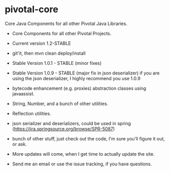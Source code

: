 pivotal-core
============

Core Java Components for all other Pivotal Java Libraries.


* Core Components for all other Pivotal Projects.

- Current version 1.2-STABLE
- git'it, then mvn clean deploy/install
- Stable Version 1.0.1 - STABLE (minor fixes) 
- Stable Version 1.0.9 - STABLE (major fix in json deserializer)
  if you are using the json deserializer, I highly recommend you use 1.0.9

- bytecode enhancement (e.g. proxies) abstraction classes using javaassist.

- String, Number, and a bunch of other utilities.

- Reflection utilities.

- json serializer and deserializers, could be used in spring 
(https://jira.springsource.org/browse/SPR-5087)

- bunch of other stuff, just check out the code, I'm sure 
you'll figure it out, or ask.

* More updates will come, when I get time to actually update the site.

* Send me an email or use the issue tracking, if you have questions.
